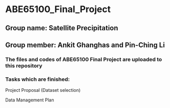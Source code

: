 # ABE65100_Final_Project

## Group name: Satellite Precipitation 
## Group member: Ankit Ghanghas and Pin-Ching Li 

### The files and codes of ABE65100 Final Project are uploaded to this repository 

### Tasks which are finished: 

Project Proposal (Dataset selection)

Data Management Plan 
